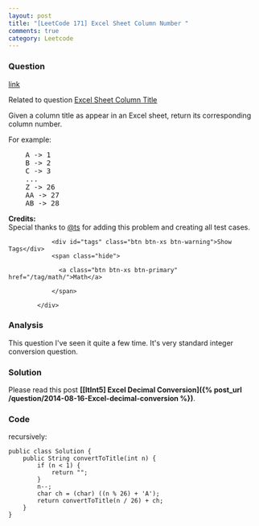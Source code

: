 ```yaml
---
layout: post
title: "[LeetCode 171] Excel Sheet Column Number "
comments: true
category: Leetcode
---
```


### Question 

[link](https://leetcode.com/problems/excel-sheet-column-number/)

<div class="question-content">
              <p></p><p>Related to question <a href="https://oj.leetcode.com/problems/excel-sheet-column-title/">Excel Sheet Column Title</a></p>
<p>Given a column title as appear in an Excel sheet, return its corresponding column number.</p>

<p>For example:</p>
<pre>    A -&gt; 1
    B -&gt; 2
    C -&gt; 3
    ...
    Z -&gt; 26
    AA -&gt; 27
    AB -&gt; 28 </pre>

<p><b>Credits:</b><br>Special thanks to <a href="https://oj.leetcode.com/discuss/user/ts">@ts</a> for adding this problem and creating all test cases.</p><p></p>
              
                <div id="tags" class="btn btn-xs btn-warning">Show Tags</div>
                <span class="hide">
                  
                  <a class="btn btn-xs btn-primary" href="/tag/math/">Math</a>
                  
                </span>
              
            </div>

### Analysis

This question I've seen it quite a few time. It's very standard integer conversion question. 

### Solution

Please read this post __[[ItInt5] Excel Decimal Conversion]({% post_url /question/2014-08-16-Excel-decimal-conversion %})__. 

### Code

recursively:

    public class Solution {
        public String convertToTitle(int n) {
            if (n < 1) {
                return "";
            }
            n--;
            char ch = (char) ((n % 26) + 'A');
            return convertToTitle(n / 26) + ch;
        }
    }
